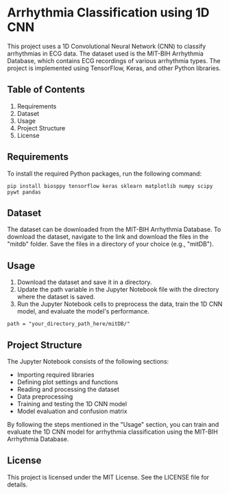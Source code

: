 <h1>Arrhythmia Classification using 1D CNN</h1>
<p>This project uses a 1D Convolutional Neural Network (CNN) to classify arrhythmias in ECG data. The dataset used is the MIT-BIH Arrhythmia Database, which contains ECG recordings of various arrhythmia types. The project is implemented using TensorFlow, Keras, and other Python libraries.</p>

<h2>Table of Contents</h2>
<ol>
  <li>Requirements</li>
  <li>Dataset</li>
  <li>Usage</li>
  <li>Project Structure</li>
  <li>License</li>
</ol>

<h2>Requirements</h2>
<p>To install the required Python packages, run the following command:</p>

<pre><code>pip install biosppy tensorflow keras sklearn matplotlib numpy scipy pywt pandas
</code></pre>

<h2>Dataset</h2>
<p>The dataset can be downloaded from the MIT-BIH Arrhythmia Database. To download the dataset, navigate to the link and download the files in the "mitdb" folder. Save the files in a directory of your choice (e.g., "mitDB").</p>

<h2>Usage</h2>
<ol>
  <li>Download the dataset and save it in a directory.</li>
  <li>Update the path variable in the Jupyter Notebook file with the directory where the dataset is saved.</li>
  <li>Run the Jupyter Notebook cells to preprocess the data, train the 1D CNN model, and evaluate the model's performance.</li>
</ol>

<pre><code>path = "your_directory_path_here/mitDB/"
</code></pre>

<h2>Project Structure</h2>
<p>The Jupyter Notebook consists of the following sections:</p>
<ul>
  <li>Importing required libraries</li>
  <li>Defining plot settings and functions</li>
  <li>Reading and processing the dataset</li>
  <li>Data preprocessing</li>
  <li>Training and testing the 1D CNN model</li>
  <li>Model evaluation and confusion matrix</li>
</ul>
<p>By following the steps mentioned in the "Usage" section, you can train and evaluate the 1D CNN model for arrhythmia classification using the MIT-BIH Arrhythmia Database.</p>

<h2>License</h2>
<p>This project is licensed under the MIT License. See the LICENSE file for details.</p>
